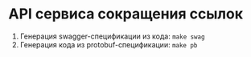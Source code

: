# API сервиса сокращения ссылок

1. Генерация swagger-спецификации из кода: `make swag`
2. Генерация кода из protobuf-спецификации: `make pb`
